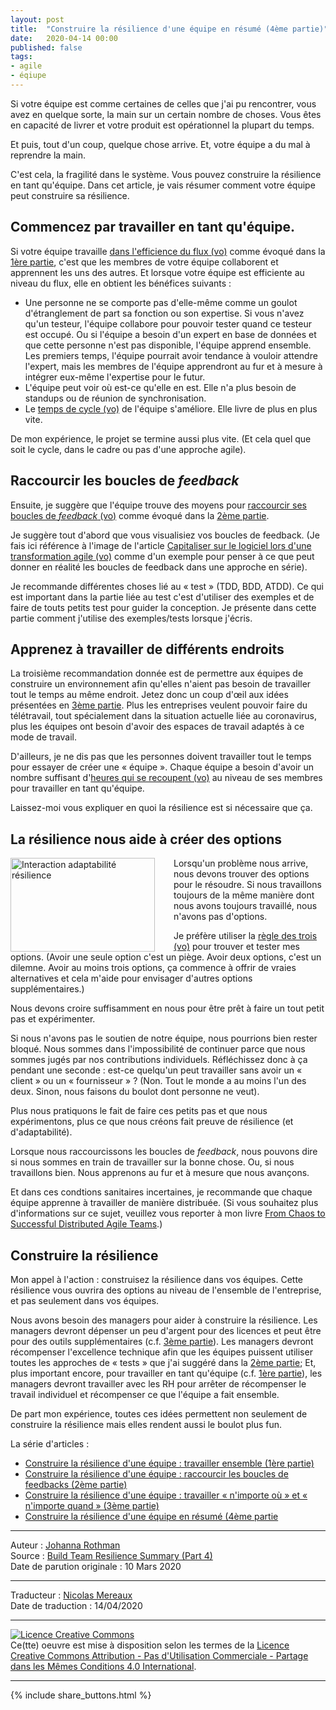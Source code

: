 ```yaml
---
layout: post
title:  "Construire la résilience d'une équipe en résumé (4ème partie)"
date:   2020-04-14 00:00
published: false
tags:
- agile
- éqiupe
---
```


Si votre équipe est comme certaines de celles que j'ai pu rencontrer, vous avez en quelque sorte, la main sur un certain nombre de choses. Vous êtes en capacité de livrer et votre produit est opérationnel la plupart du temps.

Et puis, tout d'un coup, quelque chose arrive. Et, votre équipe a du mal à reprendre la main.

C'est cela, la fragilité dans le système. Vous pouvez construire la résilience en tant qu'équipe. Dans cet article, je vais résumer comment votre équipe peut construire sa résilience.

## Commencez par travailler en tant qu'équipe.

Si votre équipe travaille [dans l'efficience du flux (vo)](https://www.jrothman.com/mpd/agile/2015/09/resource-efficiency-vs-flow-efficiency-part-5-how-flow-changes-everything/) comme évoqué dans la [1ère partie](http://www.les-traducteurs-agiles.org/2020/03/18/construire-la-resilience-d-une-equipe-travailler-ensemble-1ere-partie.html), c'est que les membres de votre équipe collaborent et apprennent les uns des autres. Et lorsque votre équipe est efficiente au niveau du flux, elle en obtient les bénéfices suivants :

* Une personne ne se comporte pas d'elle-même comme un goulot d'étranglement de part sa fonction ou son expertise. Si vous n'avez qu'un testeur, l'équipe collabore pour pouvoir tester quand ce testeur est occupé. Ou si l'équipe a besoin d'un expert en base de données et que cette personne n'est pas disponible, l'équipe apprend ensemble. Les premiers temps, l'équipe pourrait avoir tendance à vouloir attendre l'expert, mais les membres de l'équipe apprendront au fur et à mesure à intégrer eux-même l'expertise pour le futur.
* L'équipe peut voir où est-ce qu'elle en est. Elle n'a plus besoin de standups ou de réunion de synchronisation.
* Le [temps de cycle (vo)](https://www.jrothman.com/mpd/project-management/2019/09/measure-cycle-time-not-velocity/) de l'équipe s'améliore. Elle livre de plus en plus vite.

De mon expérience, le projet se termine aussi plus vite. (Et cela quel que soit le cycle, dans le cadre ou pas d'une approche agile).

## Raccourcir les boucles de _feedback_

Ensuite, je suggère que l'équipe trouve des moyens pour [raccourcir ses boucles de _feedback_ (vo)](https://www.jrothman.com/mpd/2019/05/product-roles-part-6-shorten-feedback-loops/) comme évoqué dans la [2ème partie](http://www.les-traducteurs-agiles.org/2020/03/31/construire-la-resilience-d-une-equipe-raccourcir-les-boucles-de-feedbacks-2eme-partie.html).

Je suggère tout d'abord que vous visualisiez vos boucles de feedback. (Je fais ici référence à l'image de l'article [Capitaliser sur le logiciel lors d'une transformation agile (vo)](https://www.jrothman.com/mpd/management/2020/02/capitalizing-software-during-an-agile-transformation/) comme d'un exemple pour penser à ce que peut donner en réalité les boucles de feedback dans une approche en série).

Je recommande différentes choses lié au « test » (TDD, BDD, ATDD). Ce qui est important dans la partie liée au test c'est d'utiliser des exemples et de faire de touts petits test pour guider la conception. Je présente dans cette partie comment j'utilise des exemples/tests lorsque j'écris.

## Apprenez à travailler de différents endroits

La troisième recommandation donnée est de permettre aux équipes de construire un environnement afin qu'elles n'aient pas besoin de travailler tout le temps au même endroit. Jetez donc un coup d'œil aux idées présentées en [3ème partie](http://www.les-traducteurs-agiles.org/2020/04/08/construire-la-resilience-d-une-equipe-travailler-n-importe-ou-et-n-importe-quand-3eme-partie.html). Plus les entreprises veulent pouvoir faire du télétravail, tout spécialement dans la situation actuelle liée au coronavirus, plus les équipes ont besoin d'avoir des espaces de travail adaptés à ce mode de travail.

D'ailleurs, je ne dis pas que les personnes doivent travailler tout le temps pour essayer de créer une « équipe ». Chaque équipe a besoin d'avoir un nombre suffisant d'[heures qui se recoupent (vo)](https://www.jrothman.com/pragmaticmanager/2019/05/hours-of-overlap-the-first-principle-of-successful-distributed-teams/) au niveau de ses membres pour travailler en tant qu'équipe.

Laissez-moi vous expliquer en quoi la résilience est si nécessaire que ça.

## La résilience nous aide à créer des options

<div align="left" style="float:left; padding-right:30px" >
  <a href="{{ site.url }}assets/johanna/InterplayAdaptabilityResilience-fr.png"><img title="Interaction adaptabilité résilience" src="{{ site.url }}assets/johanna/InterplayAdaptabilityResilience-fr.png" width="231px" height="150px"/></a></div>

Lorsqu'un problème nous arrive, nous devons trouver des options pour le résoudre. Si nous travaillons toujours de la même manière dont nous avons toujours travaillé, nous n'avons pas d'options.

Je préfère utiliser la [règle des trois (vo)](https://www.jrothman.com/pragmaticmanager/2011/06/solving-problems-with-the-rule-of-three/) pour trouver et tester mes options. (Avoir une seule option c'est un piège. Avoir deux options, c'est un dilemne. Avoir au moins trois options, ça commence à offrir de vraies alternatives et cela m'aide pour envisager d'autres options supplémentaires.)

Nous devons croire suffisamment en nous pour être prêt à faire un tout petit pas et expérimenter.

Si nous n'avons pas le soutien de notre équipe, nous pourrions bien rester bloqué. Nous sommes dans l'impossibilité de continuer parce que nous sommes jugés par nos contributions individuels. Réfléchissez donc à ça pendant une seconde : est-ce quelqu'un peut travailler sans avoir un « client » ou un « fournisseur » ? (Non. Tout le monde a au moins l'un des deux. Sinon, nous faisons du boulot dont personne ne veut).

Plus nous pratiquons le fait de faire ces petits pas et que nous expérimentons, plus ce que nous créons fait preuve de  résilience (et d'adaptabilité).

Lorsque nous raccourcissons les boucles de _feedback_, nous pouvons dire si nous sommes en train de travailler sur la bonne chose. Ou, si nous travaillons bien. Nous apprenons au fur et à mesure que nous avançons.

Et dans ces condtions sanitaires incertaines, je recommande que chaque équipe apprenne à travailler de manière distribuée. (Si vous souhaitez plus d'informations sur ce sujet, veuillez vous reporter à mon livre [From Chaos to Successful Distributed Agile Teams](https://www.jrothman.com/books/from-chaos-to-successful-distributed-agile-teams-collaborate-to-deliver/).)

## Construire la résilience

Mon appel à l'action : construisez la résilience dans vos équipes. Cette résilience vous ouvrira des options au niveau de l'ensemble de l'entreprise, et pas seulement dans vos équipes.

Nous avons besoin des managers pour aider à construire la résilience. Les managers devront dépenser un peu d'argent pour des licences et peut être pour des outils supplémentaires (c.f. [3ème partie](http://www.les-traducteurs-agiles.org/2020/04/08/construire-la-resilience-d-une-equipe-travailler-n-importe-ou-et-n-importe-quand-3eme-partie.html)). Les managers devront récompenser l'excellence technique afin que les équipes puissent utiliser toutes les approches de « tests » que j'ai suggéré dans la [2ème partie](http://www.les-traducteurs-agiles.org/2020/03/31/construire-la-resilience-d-une-equipe-raccourcir-les-boucles-de-feedbacks-2eme-partie.html); Et, plus important encore, pour travailler en tant qu'équipe (c.f. [1ère partie](http://www.les-traducteurs-agiles.org/2020/03/18/construire-la-resilience-d-une-equipe-travailler-ensemble-1ere-partie.html)), les managers devront travailler avec les RH pour arrêter de récompenser le travail individuel et récompenser ce que l'équipe a fait ensemble.

De part mon expérience, toutes ces idées permettent non seulement de construire la résilience mais elles rendent aussi le boulot plus fun.

La série d'articles :

* [Construire la résilience d'une équipe : travailler ensemble (1ère partie)](http://www.les-traducteurs-agiles.org/2020/03/18/construire-la-resilience-d-une-equipe-travailler-ensemble-1ere-partie.html)
* [Construire la résilience d'une équipe : raccourcir les boucles de feedbacks (2ème partie)](http://www.les-traducteurs-agiles.org/2020/03/31/construire-la-resilience-d-une-equipe-raccourcir-les-boucles-de-feedbacks-2eme-partie.html)
* [Construire la résilience d'une équipe : travailler « n'importe où » et « n'importe quand » (3ème partie)](http://www.les-traducteurs-agiles.org/2020/04/08/construire-la-resilience-d-une-equipe-travailler-n-importe-ou-et-n-importe-quand-3eme-partie.html)
* [Construire la résilience d'une équipe en résumé (4ème partie](http://www.les-traducteurs-agiles.org/2020/04/14/construire-la-resilience-d-une-equipe-en-resume-4eme-partie.html)


---
Auteur : [Johanna Rothman](https://www.createadaptablelife.com/about)  
Source : [Build Team Resilience Summary (Part 4)](https://www.jrothman.com/mpd/management/2020/03/build-team-resilience-summary-part-4/)  
Date de parution originale : 10 Mars 2020  

---
Traducteur : [Nicolas Mereaux](http://www.les-traducteurs-agiles.org/traducteurs/)  
Date de traduction : 14/04/2020  

---

<a rel="license" href="http://creativecommons.org/licenses/by-nc-sa/4.0/"><img alt="Licence Creative Commons" style="border-width:0" src="http://i.creativecommons.org/l/by-nc-sa/4.0/88x31.png" /></a><br />Ce(tte) oeuvre est mise à disposition selon les termes de la <a rel="license" href="http://creativecommons.org/licenses/by-nc-sa/4.0/">Licence Creative Commons Attribution - Pas d'Utilisation Commerciale - Partage dans les Mêmes Conditions 4.0 International</a>.

---

{% include share_buttons.html %}

